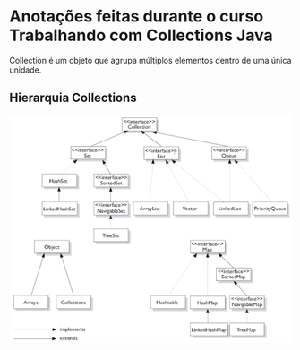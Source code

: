 # Anotações feitas durante o curso Trabalhando com Collections Java

Collection é um objeto que agrupa múltiplos elementos dentro de uma única unidade.

## Hierarquia Collections

![Hierarquia das Collections](collections.png)
